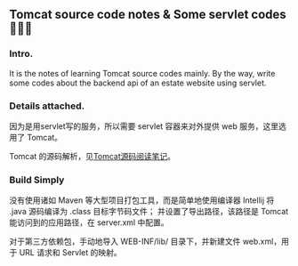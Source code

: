 ## Tomcat source code notes & Some servlet codes🐯🐰🐲
### Intro.
It is the notes of learning Tomcat source codes mainly. By the way, write some codes about the 
backend api of an estate website using servlet.

### Details attached.
因为是用servlet写的服务，所以需要 servlet 容器来对外提供 web 服务，这里选用了 Tomcat。

Tomcat 的源码解析，见[Tomcat源码阅读笔记](./notes/Tomcat.md)。

### Build Simply
没有使用诸如 Maven 等大型项目打包工具，而是简单地使用编译器 Intellij 将 .java 源码编译为 .class 目标字节码文件；
并设置了导出路径，该路径是 Tomcat 能访问到的应用路径，在 server.xml 中配置。

对于第三方依赖包，手动地导入 WEB-INF/lib/ 目录下，并新建文件 web.xml，用于 URL 请求和 Servlet 的映射。
